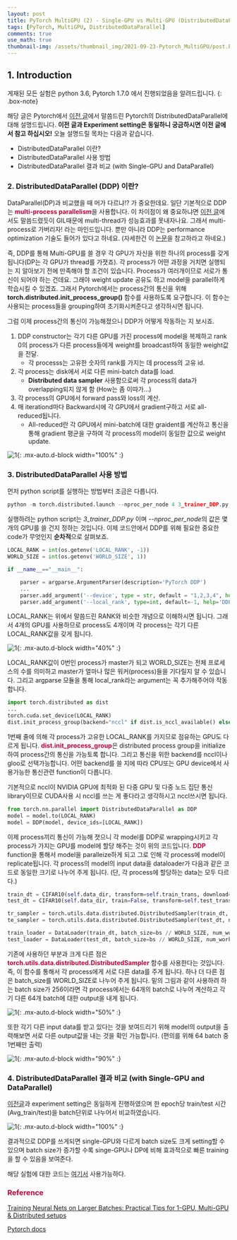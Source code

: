 ```yaml
---
layout: post
title: PyTorch MultiGPU (2) - Single-GPU vs Multi-GPU (DistributedDataParallel)
tags: [PyTorch, MultiGPU, DistributedDataParallel]
comments: true
use_math: true
thumbnail-img: /assets/thumbnail_img/2021-09-23-Pytorch_MultiGPU/post.PNG
---
```


## 1. Introduction

게재된 모든 실험은 python 3.6, Pytorch 1.7.0 에서 진행되었음을 알려드립니다. 
{: .box-note}


해당 글은 Pytorch에서 [이전 글](https://da2so.github.io/2021-09-23-Pytorch_MultiGPU/)에서 말씀드린 Pytorch의 DistributedDataParallel에 대해 설명드립니다.
**이전 글과 Experiment setting은 동일하니 궁금하시면 이전 글에서 참고 하십시오!**
오늘 설명드릴 목차는 다음과 같습니다.
 
- DistributedDataParallel 이란?
- DistributedDataParallel 사용 방법
- DistributedDataParallel 결과 비교 (with Single-GPU and DataParallel)

### 2. DistributedDataParallel (DDP) 이란?

DataParallel(DP)과 비교했을 때 머가 다르냐!? 가 중요한데요. 일단 기본적으로 DDP는 <span style="color:#C70039">**multi-process parallelism**</span>을 사용합니다.
이 차이점이 왜 중요하냐면 [이전 글](https://da2so.github.io/2021-09-23-Pytorch_MultiGPU/)에서도 말씀드렸듯이 GIL때문에 multi-thread가 성능효과를 못내자나요. 그래서 
multi-process로 가버리자! 라는 마인드입니다. 뿐만 아니라 DDP는 performance optimization 기술도 들어가 있다고 하네요. (자세한건 이 [논문](http://www.vldb.org/pvldb/vol13/p3005-li.pdf)을 참고하라고 하네요.)


즉, DDP를 통해 Multi-GPU를 쓸 경우 각 GPU가 자신을 위한 하나의 process를 갖게됩니다(DP는 각 GPU가 thread를 가졋죠). 각 process가 어떤 과정을 거치면 실행되는 지 알아보기 전에 만족해야 할 조건이 있습니다. Process가 여러개이므로 서로가 통신이 되어야 하는 건데요. 그래야 weight update 공유도 하고 model을 parallel하게 학습시킬 수 있겠죠. 그래서 Pytorch에서는 process간의 통신을 위해 **torch.distributed.init_process_group()** 함수를 사용하도록 요구합니다. 이 함수는 사용되는 process들을 grouping하여 초기화시켜준다고 생각하시면 됩니다.

그럼 이제 process간의 통신이 가능해졌으니 DDP가 어떻게 작동하는 지 보시죠.

1. DDP constructor는 각기 다른 GPU를 가진 process에 model을 복제하고 rank 0의 process가 다른 process들에게 weight를 broadcast하여 동일한 weight값을 전달.
    - 각 processs는 고유한 숫자의 rank를 가지는 데 process의 고유 id.
2. 각 process는 disk에서 서로 다른 mini-batch data를 load.
    - **Distributed data sampler** 사용함으로써 각 process의 data가 overlapping되지 않게 함 (How는 좀 이따가...)
3. 각 process의 GPU에서 forward pass와 loss의 계산.
4. 매 iterationd마다 Backward시에 각 GPU에서 gradient구하고 서로 all-reduced됩니다.
    - All-reduced란 각 GPU에서 mini-batch에 대한 graident를 계산하고 통신을 통해 gradient 평균을 구하여 각 process의 model이 동일한 값으로 weight update.


![1](https://da2so.github.io/assets/post_img/2021-10-01-Pytorch_MultiGPU2/1.png){: .mx-auto.d-block width="100%" :}

### 3. DistributedDataParallel 사용 방법

먼저 python script를 실행하는 방법부터 조금은 다릅니다.

```python
python -m torch.distributed.launch --nproc_per_node 4 3_trainer_DDP.py
```

실행하려는 python script는 *3_trainer_DDP.py* 이며 *--nproc_per_node*의 값은 몇 개의 GPU를 쓸 건지 정하는 것입니다.
이제 코드안에서 DDP를 위해 필요한 중요한 code가 무엇인지 **순차적**으로 살펴보죠.

```python
LOCAL_RANK = int(os.getenv('LOCAL_RANK', -1))  
WORLD_SIZE = int(os.getenv('WORLD_SIZE', 1))

if __name__=="__main__":

    parser = argparse.ArgumentParser(description='PyTorch DDP')
    ...
    parser.add_argument('--device', type = str, default = "1,2,3,4", help = 'cuda device, i.e. 0 or 0,1,2,3')
    parser.add_argument('--local_rank', type=int, default=-1, help='DDP parameter, do not modify')
```

LOCAL_RANK는 위에서 말씀드린 RANK와 비슷한 개념으로 이해하시면 됩니다. 그래서 4개의 GPU를 사용하므로 process도 4개이며 각 process는 각기 다른 LOCAL_RANK값을 갖게 됩니다.

![1](https://da2so.github.io/assets/post_img/2021-10-01-Pytorch_MultiGPU2/2.png){: .mx-auto.d-block width="40%" :}


LOCAL_RANK값이 0번인 process가 master가 되고 WORLD_SIZE는 전체 프로세스의 수를 의미하고 master가 얼마나 많은 워커(process)들을 기다릴지 알 수 있습니다. 그리고 argparse 모듈을 통해
local_rank라는 argument는 꼭 추가해주어야 작동합니다. 


```python
import torch.distributed as dist
...
torch.cuda.set_device(LOCAL_RANK)
dist.init_process_group(backend="nccl" if dist.is_nccl_available() else "gloo")
```

1번째 줄에 의해 각 process가 고유한 LOCAL_RANK를 가지므로 점유하는 GPU도 다르게 됩니다. <span style="color:#C70039">**dist.init_process_group**</span>은 
distributed process group을 initialize하여 process간의 통신을 가능토록 합니다. 그리고 통신을 위한 backend를 nccl이나 gloo로 선택가능합니다. 어떤 backend를 쓸 지에 따라
CPU또는 GPU device에서 사용가능한 통신관련 function이 다릅니다. 


기본적으로 nccl이 NVIDIA GPU에 최적화 된 다중 GPU 및 다중 노드 집단 통신 library이므로 CUDA사용 시 nccl를 쓰는 게 좋다라고 생각하시고 nccl쓰시면 됩니다. 

```python
from torch.nn.parallel import DistributedDataParallel as DDP
model = model.to(LOCAL_RANK)
model = DDP(model, device_ids=[LOCAL_RANK])
```

이제 process끼리 통신이 가능해 졋으니 각 model를 DDP로 wrapping시키고 각 process가 가지는 GPU를 model에 할당 해주는 것이 위의 코드입니다.
<span style="color:#C70039">**DDP**</span> function을 통해서 model을 paralleize하게 되고 그로 인해 각 process에 model이 replicate됩니다. 
각 process의 model의 input data을 dataloader가 다음과 같은 코드로 동일한 크기로 나누어 주게 됩니다. (단, 각 process에 할당하는 data는 모두 다르다.)

```python
train_dt = CIFAR10(self.data_dir, transform=self.train_trans, download=True)
test_dt = CIFAR10(self.data_dir, train=False, transform=self.test_trans, download=True)

tr_sampler = torch.utils.data.distributed.DistributedSampler(train_dt, num_replicas=WORLD_SIZE, rank=LOCAL_RANK) if LOCAL_RANK != -1 else None
te_sampler = torch.utils.data.distributed.DistributedSampler(test_dt, num_replicas=WORLD_SIZE, rank=LOCAL_RANK) if LOCAL_RANK != -1 else None

train_loader = DataLoader(train_dt, batch_size=bs // WORLD_SIZE, num_workers=nw, pin_memory=True, sampler=tr_sampler)
test_loader = DataLoader(test_dt, batch_size=bs // WORLD_SIZE, num_workers=nw, pin_memory=True, sampler=te_sampler)
```

기존에 사용하던 부분과 크게 다른 점은 <span style="color:#C70039">**torch.utils.data.distributed.DistributedSampler**</span> 함수를 사용한다는 것입니다.
즉, 이 함수를 통해서 각 process에게 서로 다른 data를 주게 됩니다. 하나 더 다른 점은 batch_size를 WORLD_SIZE로 나누어 주게 됩니다. 밑의 그림과 같이 사용하려 하는 batch size가 256이라면
각 process에서는 64개의 batch로 나누어 계산하고 각기 다른 64개 batch에 대한 output을 내게 됩니다.

![1](https://da2so.github.io/assets/post_img/2021-10-01-Pytorch_MultiGPU2/3.PNG){: .mx-auto.d-block width="50%" :}

또한 각기 다른 input data를 받고 있다는 것을 보여드리기 위해 model의 output을 출력해보면 서로 다른 output값을 내는 것을 확인 가능합니다. (편의를 위해 64 batch 중 1번째만 출력)

![1](https://da2so.github.io/assets/post_img/2021-10-01-Pytorch_MultiGPU2/4.PNG){: .mx-auto.d-block width="90%" :}


### 4. DistributedDataParallel 결과 비교 (with Single-GPU and DataParallel)

[이전글](https://da2so.github.io/2021-09-23-Pytorch_MultiGPU/)과 experiment setting은 동일하게 진행하였으며 한 epoch당 train/test 시간(Avg_train/test)을 batch단위로 나누어서 비교하였습니다.

![1](https://da2so.github.io/assets/post_img/2021-10-01-Pytorch_MultiGPU2/5.png){: .mx-auto.d-block width="100%" :}


결과적으로 DDP를 쓰게되면 single-GPU와 다르게 batch size도 크게 setting할 수 있으며 batch size가 증가할 수록 singe-GPU나 DP에 비해 효과적으로 빠른 training을 할 수 있음을 보여준다.

해당 실험에 대한 코드는 [여기서](https://github.com/da2so/Pytorch_MultiGPU) 사용가능하다.

### <span style="color:#C70039 "> Reference </span>

[Training Neural Nets on Larger Batches: Practical Tips for 1-GPU, Multi-GPU & Distributed setups](https://medium.com/huggingface/training-larger-batches-practical-tips-on-1-gpu-multi-gpu-distributed-setups-ec88c3e51255)

[Pytorch docs](https://pytorch.org/tutorials/beginner/blitz/data_parallel_tutorial.html)